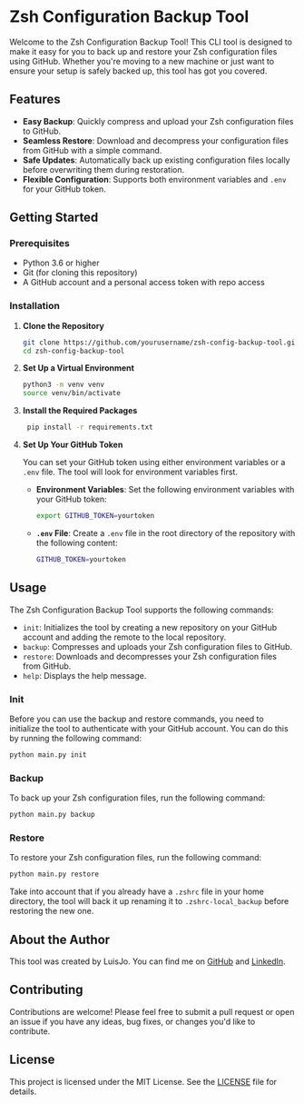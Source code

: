 # Zsh Configuration Backup Tool

Welcome to the Zsh Configuration Backup Tool! This CLI tool is designed to make it easy for you to back up and restore your Zsh configuration files using GitHub. Whether you're moving to a new machine or just want to ensure your setup is safely backed up, this tool has got you covered.

## Features

- **Easy Backup**: Quickly compress and upload your Zsh configuration files to GitHub.
- **Seamless Restore**: Download and decompress your configuration files from GitHub with a simple command.
- **Safe Updates**: Automatically back up existing configuration files locally before overwriting them during restoration.
- **Flexible Configuration**: Supports both environment variables and `.env` for your GitHub token.

## Getting Started

### Prerequisites

- Python 3.6 or higher
- Git (for cloning this repository)
- A GitHub account and a personal access token with repo access

### Installation

1. **Clone the Repository**

   ```bash
   git clone https://github.com/yourusername/zsh-config-backup-tool.git
   cd zsh-config-backup-tool

2. **Set Up a Virtual Environment**

   ```bash
   python3 -m venv venv
   source venv/bin/activate
   
3. **Install the Required Packages**

   ```bash
    pip install -r requirements.txt
   
4. **Set Up Your GitHub Token**
    
   You can set your GitHub token using either environment variables or a `.env` file. The tool will look for environment variables first.

   - **Environment Variables**: Set the following environment variables with your GitHub token:

     ```bash
     export GITHUB_TOKEN=yourtoken
     ```

   - **`.env` File**: Create a `.env` file in the root directory of the repository with the following content:

     ```bash
     GITHUB_TOKEN=yourtoken
     ```

## Usage

The Zsh Configuration Backup Tool supports the following commands:

- `init`: Initializes the tool by creating a new repository on your GitHub account and adding the remote to the local repository.
- `backup`: Compresses and uploads your Zsh configuration files to GitHub.
- `restore`: Downloads and decompresses your Zsh configuration files from GitHub.
- `help`: Displays the help message.


### Init

Before you can use the backup and restore commands, you need to initialize the tool to authenticate with your GitHub account. You can do this by running the following command:

```bash
python main.py init
```

### Backup

To back up your Zsh configuration files, run the following command:

```bash
python main.py backup
```

### Restore

To restore your Zsh configuration files, run the following command:

```bash
python main.py restore
```

Take into account that if you already have a `.zshrc` file in your home directory, the tool will back it up renaming it to `.zshrc-local_backup` before restoring the new one.


## About the Author

This tool was created by LuisJo. You can find me on [GitHub](https://github.com/luisjorp) and [LinkedIn](https://www.linkedin.com/in/luisjorp/).

## Contributing

Contributions are welcome! Please feel free to submit a pull request or open an issue if you have any ideas, bug fixes, or changes you'd like to contribute.

## License

This project is licensed under the MIT License. See the [LICENSE](https://github.com/luisjorp/zsh-config-sync?tab=MIT-1-ov-file#readme) file for details.
